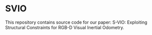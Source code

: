 # SVIO
 This repository contains source code for our paper: S-VIO: Exploiting Structural Constraints for RGB-D Visual Inertial Odometry.
 
